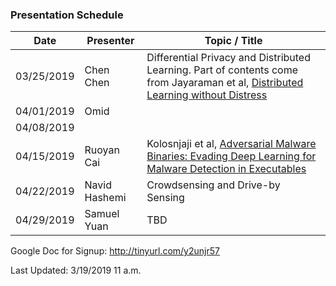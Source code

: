 ### Presentation Schedule
| Date | Presenter | Topic / Title |
| ------ | ------ | ------ |
| 03/25/2019 | Chen Chen |  Differential Privacy and Distributed Learning. Part of contents come from Jayaraman et al, [Distributed Learning without Distress](http://papers.nips.cc/paper/7871-distributed-learning-without-distress-privacy-preserving-empirical-risk-minimization.pdf) |
| 04/01/2019 | Omid |  |
| 04/08/2019 |  |  |
| 04/15/2019 | Ruoyan Cai | Kolosnjaji et al, [Adversarial Malware Binaries: Evading Deep Learning for Malware Detection in Executables](https://arxiv.org/abs/1803.04173) |
| 04/22/2019 | Navid Hashemi | Crowdsensing and Drive-by Sensing |
| 04/29/2019 | Samuel Yuan | TBD |

Google Doc for Signup: http://tinyurl.com/y2unjr57

Last Updated: 3/19/2019 11 a.m.
